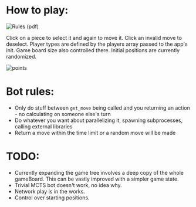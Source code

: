 # How to play:
![Rules (pdf)](https://www.google.com/url?sa=t&rct=j&q=&esrc=s&source=web&cd=2&cad=rja&uact=8&ved=2ahUKEwiP3PftuM_hAhU2SxUIHexBAt4QFjABegQIBBAC&url=https%3A%2F%2Fwww.fantasyflightgames.com%2Fffg_content%2Fhey-thats-my-fish-board-game%2Fhey-thats-my-fish-rulebook.pdf&usg=AOvVaw07sWl7C1ncESqZMjQyPqKi)

Click on a piece to select it and again to move it. Click an invalid move to deselect. Player types are defined by the players array passed to the app's init. Game board size also controlled there. Initial positions are currently randomized.

![points](https://user-images.githubusercontent.com/9196372/56091917-05225500-5ead-11e9-88f8-c1ce21b60ced.png)

# Bot rules:
 - Only do stuff between `get_move` being called and you returning an action - no calculating on someone else's turn
 - Do whatever you want about parallelizing it, spawning subprocesses, calling external libraries
 - Return a move within the time limit or a random move will be made

# TODO:
 - Currently expanding the game tree involves a deep copy of the whole gameBoard. This can be vastly improved with a simpler game state.
 - Trivial MCTS bot doesn't work, no idea why.
 - Network play is in the works.
 - Control over starting positions.
